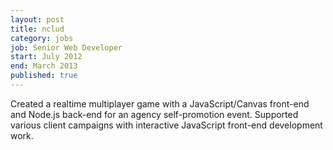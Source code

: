```yaml
---
layout: post
title: nclud
category: jobs
job: Senior Web Developer
start: July 2012
end: March 2013
published: true
---
```


Created a realtime multiplayer game with a JavaScript/Canvas front-end and Node.js back-end for an agency self-promotion event. Supported various client campaigns with interactive JavaScript front-end development work.
